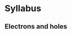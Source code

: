 # Syllabus
## Electrons and holes


<embed src="/html/Kalimba.mp3" loop="true" autostart="true" width="2" height="0">
